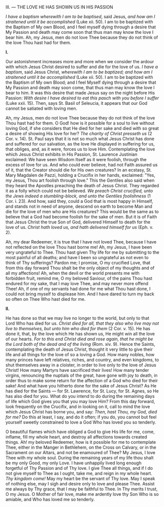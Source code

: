 
III\. — THE LOVE HE HAS SHOWN US IN HIS PASSION

*I have a baptism wherewith I am to be baptised*, said Jesus, *and how am I straitened until it be accomplished* (Luke xii. 50). I am to be baptized with the Baptism of My own Blood, and I feel myself dying through a desire that My Passion and death may come soon that thus man may know the love I bear him. Ah, my Jesus, men do not love Thee because they do not think of the love Thou hast had for them.

**I\.**

Our astonishment increases more and more when we consider the ardour with which Jesus Christ desired to suffer and die for the love of us. *I have a baptism*, said Jesus Christ, *wherewith I am to be baptized; and how am I straitened until it be accomplished* (Luke xii. 50). I am to be baptized with the Baptism of My own Blood; and I feel Myself dying through a desire that My Passion and death may soon come, that thus man may know the love I bear to him. It was this desire that made Jesus say on the night before His Passion: *With desire I have desired to eat this pasch with you before I suffer* (Luke xxii. 15). Then, says St. Basil of Seleucia, it appears that our God cannot be satiated with loving men.

Ah, my Jesus, men do not love Thee because they do not think of the love Thou hast had for them. O God! how is it possible for a soul to live without loving God, if she considers that He died for her sake and died with so great a desire of showing His love for her? *The charity of Christ presseth us* (2 Cor. v. 14). St. Paul says that it is not so much what Jesus Christ has done and suffered for our salvation, as the love He displayed in suffering for us, that obliges, and, as it were, forces us to love Him. Contemplating the love which Jesus Christ exhibits in His Passion, St. Laurence Justinian exclaimed: We have seen Wisdom Itself as it were foolish, through the excess of love for us. And who could ever believe, had not Faith assured us of it, that the Creator should die for His own creatures? In an ecstasy, St. Mary Magdalen de Pazzi, holding a Crucifix in her hands, exclaimed: \"Yes, my Jesus, Thou art foolish through love.\" This the Gentiles also said when they heard the Apostles preaching the death of Jesus Christ. They regarded it as a folly which could not be believed. *We preach Christ crucified, unto the Jews indeed a stumbling-block, and unto the Gentiles foolishness* (1 Cor. i. 23). And how, said they, could a God that is most happy in Himself, and stands not in need of anyone, descend on earth to become Man and die for the love of men who are His creatures? This would be the same as to believe that a God had become foolish for the sake of men. But it is of Faith that Jesus Christ the true Son of God, delivered Himself to death for the love of us. *Christ hath loved us, and hath delivered himself for us* (Eph. v. 2).

Ah, my dear Redeemer, it is true that I have not loved Thee, because I have not reflected on the love Thou hast borne me! Ah, my Jesus, I have been very ungrateful to Thee. Thou hast given Thy life for me by submitting to the most painful of all deaths; and have I been so ungrateful as not even to think of Thy sufferings? Pardon me; I promise, O my crucified Love, that from this day forward Thou shalt be the only object of my thoughts and of all my affections! Ah, when the devil or the world presents me with forbidden fruit, remind me, O my beloved Saviour, of the pains Thou hast endured for my sake, that I may love Thee, and may never more offend Thee! Ah, if one of my servants had done for me what Thou hast done, I could not bring myself to displease him. And I have dared to turn my back so often on Thee Who hast died for me.

**II\.**

He has done so that we may live no longer to the world, but only to that Lord Who has died for us. *Christ died for all, that they also who live may not live to themselves, but unto him who died for them* (2 Cor. v. 15). He has done it, that, by the love which He has shown us, He might win all the love of our hearts. *For to this end Christ died and rose again, that he might be the Lord both of the dead and of the living* (Rom. xiv. 9). Hence the Saints, contemplating the death of Jesus Christ, thought it very little to give their life and all things for the love of so a loving a God. How many nobles, how many princes have left relatives, riches, and country, and even kingdoms, to shut themselves away in a cloister, in order to live only to the love of Jesus Christ! How many Martyrs have sacrificed their lives! How many tender virgins, renouncing the nuptials of the great, have gone with joy to death, in order thus to make some return for the affection of a God who died for their sake! And what have you hitherto done for the sake of Jesus Christ? As He has died for the Saints — for St. Lawrence, for St. Lucy, for St. Agnes, so He has also died for you. What do you intend to do during the remaining days of life which God gives you that you may love Him? From this day forward, look frequently on the Crucifix, and in looking on it, call to mind the love which Jesus Christ has borne you, and say: *Then, hast Thou, my God, died for me?* Do this at least, I say, and do it often; if you do, you cannot but feel yourself sweetly constrained to love a God Who has loved you so tenderly.

O beautiful flames which have obliged a God to give His life for me, come, inflame, fill my whole heart, and destroy all affections towards created things. Ah! my beloved Redeemer, how is it possible for me to contemplate Thee, either in the Manger in Bethlehem, on the Cross on Calvary, or in the Sacrament on our Altars, and not be enamoured of Thee? My Jesus, I love Thee with my whole soul. During the remaining years of my life thou shalt be my only Good, my only Love. I have unhappily lived long enough forgetful of Thy Passion and of Thy love. I give Thee all things, and if I do not give myself to Thee as I ought, take me, and reign in my whole heart. *Thy kingdom come!* May my heart be the servant of Thy love. May I speak of nothing else, may I sigh and desire only to love and please Thee. Assist me always by Thy grace, that I may be faithful to Thee. In Thy merits I trust, O my Jesus. O Mother of fair love, make me ardently love thy Son Who is so amiable, and Who has loved me so tenderly.


